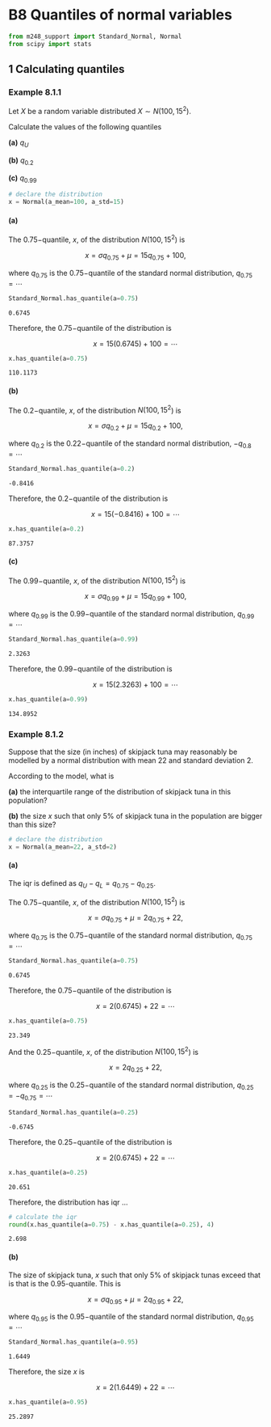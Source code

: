 # B8 Quantiles of normal variables

```python
from m248_support import Standard_Normal, Normal
from scipy import stats
```

## 1 Calculating quantiles

### Example 8.1.1

Let $X$ be a random variable distributed $X \sim N(100,15^{2})$.

Calculate the values of the following quantiles

**(a)** $q_{U}$

**(b)** $q_{0.2}$

**(c)** $q_{0.99}$

```python
# declare the distribution
x = Normal(a_mean=100, a_std=15)
```

#### (a)

The $0.75-$quantile, $x$, of the distribution $N(100, 15^{2}$) is

$$
x = \sigma q_{0.75} + \mu = 15 q_{0.75} + 100,
$$

where $q_{0.75}$ is the $0.75-$quantile of the standard normal distribution, $q_{0.75} = \cdots$

```python
Standard_Normal.has_quantile(a=0.75)
```

```
0.6745
```

Therefore, the $0.75-$quantile of the distribution is

$$
x = 15(0.6745) + 100 = \cdots
$$

```python
x.has_quantile(a=0.75)
```

```
110.1173
```

#### (b)

The $0.2-$quantile, $x$, of the distribution $N(100, 15^{2}$) is

$$
x = \sigma q_{0.2} + \mu = 15 q_{0.2} + 100,
$$

where $q_{0.2}$ is the $0.22-$quantile of the standard normal distribution, $-q_{0.8} = \cdots$

```python
Standard_Normal.has_quantile(a=0.2)
```

```
-0.8416
```

Therefore, the $0.2-$quantile of the distribution is

$$
x = 15(-0.8416) + 100 = \cdots
$$

```python
x.has_quantile(a=0.2)
```

```
87.3757
```

#### (c)

The $0.99-$quantile, $x$, of the distribution $N(100, 15^{2}$) is

$$
x = \sigma q_{0.99} + \mu = 15 q_{0.99} + 100,
$$

where $q_{0.99}$ is the $0.99-$quantile of the standard normal distribution, $q_{0.99} = \cdots$

```python
Standard_Normal.has_quantile(a=0.99)
```

```
2.3263
```

Therefore, the $0.99-$quantile of the distribution is

$$
x = 15(2.3263) + 100 = \cdots
$$

```python
x.has_quantile(a=0.99)
```

```
134.8952
```

### Example 8.1.2

Suppose that the size (in inches) of skipjack tuna may reasonably be modelled by a normal distribution with mean 22 and standard deviation 2.

According to the model, what is

**(a)** the interquartile range of the distribution of skipjack tuna in this population?

**(b)** the size $x$ such that only 5% of skipjack tuna in the population are bigger than this size?

```python
# declare the distribution
x = Normal(a_mean=22, a_std=2)
```

#### (a)

The iqr is defined as $q_{U} - q_{L} = q_{0.75} - q_{0.25}$.

The $0.75-$quantile, $x$, of the distribution $N(100, 15^{2}$) is

$$
x = \sigma q_{0.75} + \mu = 2 q_{0.75} + 22,
$$

where $q_{0.75}$ is the $0.75-$quantile of the standard normal distribution, $q_{0.75} = \cdots$

```python
Standard_Normal.has_quantile(a=0.75)
```

```
0.6745
```

Therefore, the $0.75-$quantile of the distribution is

$$
x = 2(0.6745) + 22 = \cdots
$$

```python
x.has_quantile(a=0.75)
```

```
23.349
```

And the $0.25-$quantile, $x$, of the distribution $N(100, 15^{2}$) is

$$
x = 2 q_{0.25} + 22,
$$

where $q_{0.25}$ is the $0.25-$quantile of the standard normal distribution, $q_{0.25} = -q_{0.75} = \cdots$

```python
Standard_Normal.has_quantile(a=0.25)
```

```
-0.6745
```

Therefore, the $0.25-$quantile of the distribution is

$$
x = 2 (0.6745) + 22 = \cdots
$$

```python
x.has_quantile(a=0.25)
```

```
20.651
```

Therefore, the distribution has iqr $\ldots$

```python
# calculate the iqr
round(x.has_quantile(a=0.75) - x.has_quantile(a=0.25), 4)
```

```
2.698
```

#### (b)

The size of skipjack tuna, $x$ such that only 5% of skipjack tunas exceed that is that is the $0.95$-quantile.
This is

$$
x = \sigma q_{0.95} + \mu = 2 q_{0.95} + 22,
$$

where $q_{0.95}$ is the $0.95-$quantile of the standard normal distribution, $q_{0.95} = \cdots$

```python
Standard_Normal.has_quantile(a=0.95)
```

```
1.6449
```

Therefore, the size $x$ is

$$
x = 2 (1.6449) + 22 = \cdots
$$

```python
x.has_quantile(a=0.95)
```

```
25.2897
```
